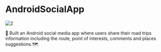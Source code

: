 # AndroidSocialApp
![2](https://user-images.githubusercontent.com/35712522/103499082-18edb780-4e04-11eb-9af0-9a3abadc9084.gif)

:iphone:
Built an Android social media app where users share their road trips information including the route, point of interests, comments and places suggestions.:world_map:

